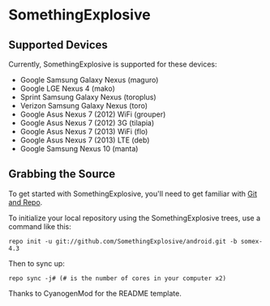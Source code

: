 SomethingExplosive
==================

Supported Devices
-----------------

Currently, SomethingExplosive is supported for these devices:
* Google Samsung Galaxy Nexus (maguro)
* Google LGE Nexus 4 (mako)
* Sprint Samsung Galaxy Nexus (toroplus)
* Verizon Samsung Galaxy Nexus (toro)
* Google Asus Nexus 7 (2012) WiFi (grouper)
* Google Asus Nexus 7 (2012) 3G (tilapia)
* Google Asus Nexus 7 (2013) WiFi (flo)
* Google Asus Nexus 7 (2013) LTE (deb)
* Google Samsung Nexus 10 (manta)

Grabbing the Source
-------------------

To get started with SomethingExplosive, you'll need to get
familiar with [Git and Repo](http://source.android.com/source/using-repo.html).

To initialize your local repository using the SomethingExplosive trees, use a command like this:

    repo init -u git://github.com/SomethingExplosive/android.git -b somex-4.3

Then to sync up:

    repo sync -j# (# is the number of cores in your computer x2)

Thanks to CyanogenMod for the README template.
